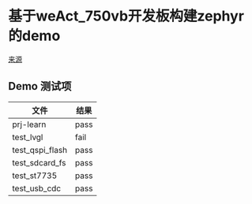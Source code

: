 # 基于weAct_750vb开发板构建zephyr的demo
[来源](https://github.com/wuhanstudio/stm32l475-zephyr-bsp)

## Demo 测试项
|文件|结果|
| -- | -- |
|prj-learn|pass|
|test_lvgl|fail|
|test_qspi_flash|pass|
|test_sdcard_fs|pass|
|test_st7735|pass|
|test_usb_cdc|pass|



